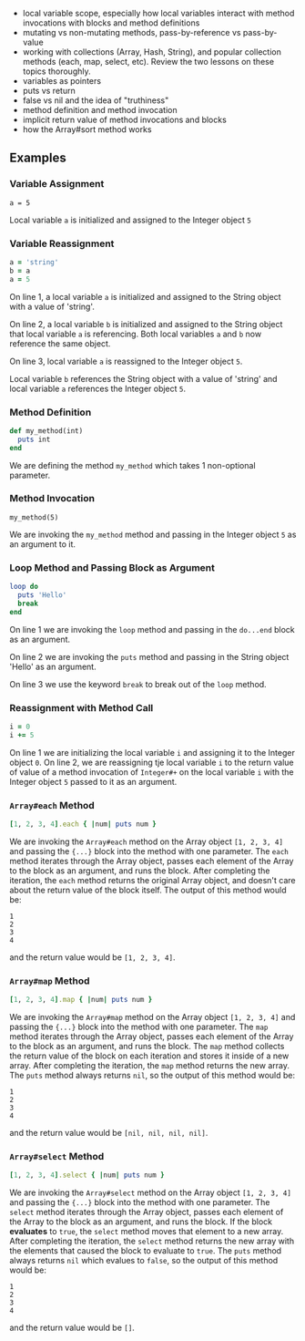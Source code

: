 - local variable scope, especially how local variables interact with method invocations with blocks and method definitions
- mutating vs non-mutating methods, pass-by-reference vs pass-by-value
- working with collections (Array, Hash, String), and popular collection methods (each, map, select, etc). Review the two lessons on these topics thoroughly.
- variables as pointers
- puts vs return
- false vs nil and the idea of "truthiness"
- method definition and method invocation
- implicit return value of method invocations and blocks
- how the Array#sort method works


## Examples

### Variable Assignment

`a = 5`

Local variable `a` is initialized and assigned to the Integer object `5`

### Variable Reassignment

```ruby
a = 'string'
b = a
a = 5
```

On line 1, a local variable `a` is initialized and assigned to the String object with a value of 'string'.

On line 2, a local variable `b` is initialized and assigned to the String object that local variable `a` is referencing. Both local variables `a` and `b` now reference the same object.

On line 3, local variable `a` is reassigned to the Integer object `5`.

Local variable `b` references the String object with a value of 'string' and local variable `a` references the Integer object `5`.

### Method Definition

```ruby
def my_method(int)
  puts int
end
```

We are defining the method `my_method` which takes 1 non-optional parameter.

### Method Invocation

`my_method(5)`

We are invoking the `my_method` method and passing in the Integer object `5` as an argument to it.

### Loop Method and Passing Block as Argument

```ruby
loop do
  puts 'Hello'
  break
end
```

On line 1 we are invoking the `loop` method and passing in the `do...end` block as an argument.

On line 2 we are invoking the `puts` method and passing in the String object 'Hello' as an argument.

On line 3 we use the keyword `break` to break out of the `loop` method.

### Reassignment with Method Call

```ruby
i = 0
i += 5
```

On line 1 we are initializing the local variable `i` and assigning it to the Integer object `0`. On line 2, we are reassigning tje local variable `i` to the return value of value of a method invocation of `Integer#+` on the local variable `i` with the Integer object `5` passed to it as an argument.

### `Array#each` Method

```ruby
[1, 2, 3, 4].each { |num| puts num }
```
We are invoking the `Array#each` method on the Array object `[1, 2, 3, 4]` and passing the `{...}` block into the method with one parameter. The `each` method iterates through the Array object, passes each element of the Array to the block as an argument, and runs the block. After completing the iteration, the `each` method returns the original Array object, and doesn't care about the return value of the block itself. The output of this method would be:
```
1
2
3
4
```
and the return value would be `[1, 2, 3, 4]`.

### `Array#map` Method

```ruby
[1, 2, 3, 4].map { |num| puts num }
```
We are invoking the `Array#map` method on the Array object `[1, 2, 3, 4]` and passing the `{...}` block into the method with one parameter. The `map` method iterates through the Array object, passes each element of the Array to the block as an argument, and runs the block. The `map` method collects the return value of the block on each iteration and stores it inside of a new array. After completing the iteration, the `map` method returns the new array. The `puts` method always returns `nil`, so the output of this method would be:
```
1
2
3
4
```
and the return value would be `[nil, nil, nil, nil]`.

### `Array#select` Method

```ruby
[1, 2, 3, 4].select { |num| puts num }
```
We are invoking the `Array#select` method on the Array object `[1, 2, 3, 4]` and passing the `{...}` block into the method with one parameter. The `select` method iterates through the Array object, passes each element of the Array to the block as an argument, and runs the block. If the block **evaluates** to `true`, the `select` method moves that element to a new array. After completing the iteration, the `select` method returns the new array with the elements that caused the block to evaluate to `true`. The `puts` method always returns `nil` which evalues to `false`, so the output of this method would be:
```
1
2
3
4
```
and the return value would be `[]`.